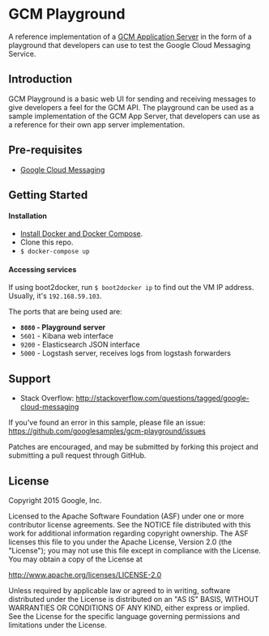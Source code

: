 GCM Playground
============

A reference implementation of a [GCM Application Server](https://developers.google.com/cloud-messaging/server#role) in the form of a playground that  developers can use to test the Google Cloud Messaging Service.


Introduction
------------

GCM Playground is a basic web UI for sending and receiving messages to give developers a feel for the GCM API. The playground can be used as a sample implementation of the GCM App Server, that developers can use as a reference for their own app server implementation.


Pre-requisites
--------------

- [Google Cloud Messaging](https://developers.google.com/cloud-messaging/gcm)


Getting Started
---------------

#### Installation

- [Install Docker and Docker Compose](https://docs.docker.com/compose/install/).
- Clone this repo.
- `$ docker-compose up`

#### Accessing services

If using boot2docker, run `$ boot2docker ip` to find out the VM IP address. Usually, it's `192.168.59.103`.

The ports that are being used are:

- **`8080` - Playground server**
- `5601` - Kibana web interface
- `9200` - Elasticsearch JSON interface
- `5000` - Logstash server, receives logs from logstash forwarders


Support
-------

- Stack Overflow: http://stackoverflow.com/questions/tagged/google-cloud-messaging

If you've found an error in this sample, please file an issue: https://github.com/googlesamples/gcm-playground/issues

Patches are encouraged, and may be submitted by forking this project and submitting a pull request through GitHub.


License
-------

Copyright 2015 Google, Inc.

Licensed to the Apache Software Foundation (ASF) under one or more contributor
license agreements.  See the NOTICE file distributed with this work for
additional information regarding copyright ownership.  The ASF licenses this
file to you under the Apache License, Version 2.0 (the "License"); you may not
use this file except in compliance with the License.  You may obtain a copy of
the License at

  http://www.apache.org/licenses/LICENSE-2.0

Unless required by applicable law or agreed to in writing, software
distributed under the License is distributed on an "AS IS" BASIS, WITHOUT
WARRANTIES OR CONDITIONS OF ANY KIND, either express or implied.  See the
License for the specific language governing permissions and limitations under
the License.
